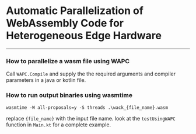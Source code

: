 # Automatic Parallelization of WebAssembly Code for Heterogeneous Edge Hardware

---

### How to parallelize a wasm file using WAPC

Call `WAPC.Compile` and supply the the required arguments and compiler parameters in a java or kotlin file.

### How to run output binaries using wasmtime
```
wasmtime -W all-proposals=y -S threads .\wack_{file_name}.wasm
```
replace `{file_name}` with the input file name.
look at the `testUsingWAPC` function in `Main.kt` for a complete example.
